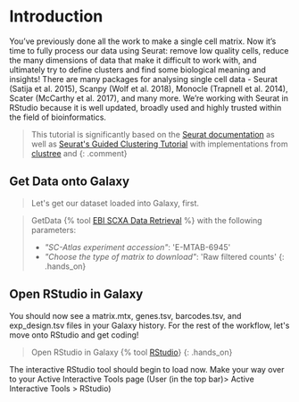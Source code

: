 # Introduction

You’ve previously done all the work to make a single cell matrix. Now it’s time to fully process our data using Seurat: remove low quality cells, reduce the many dimensions of data that make it difficult to work with, and ultimately try to define clusters and find some biological meaning and insights! There are many packages for analysing single cell data - Seurat (Satija et al. 2015), Scanpy (Wolf et al. 2018), Monocle (Trapnell et al. 2014), Scater (McCarthy et al. 2017), and many more. We’re working with Seurat in RStudio because it is well updated, broadly used and highly trusted within the field of bioinformatics.

> <comment-title></comment-title>
> This tutorial is significantly based on the [Seurat documentation](https://satijalab.com/seurat) as well as [Seurat's Guided Clustering Tutorial](https://satijalab.org/seurat/articles/pbmc3k_tutorial.html) with implementations from [clustree]() and []()
{: .comment}

## Get Data onto Galaxy 
> Let's get our dataset loaded into Galaxy, first. 

> <hands-on-title>GetData</hands-on-title>
{% tool [EBI SCXA Data Retrieval](toolshed.g2.bx.psu.edu/repos/ebi-gxa/retrieve_scxa/retrieve_scxa/v0.0.2+galaxy2) %} with the following parameters: 
> - *"SC-Atlas experiment accession"*: 'E-MTAB-6945'
> - *"Choose the type of matrix to download"*: 'Raw filtered counts'
{: .hands_on}

## Open RStudio in Galaxy 
You should now see a matrix.mtx, genes.tsv, barcodes.tsv, and exp_design.tsv files in your Galaxy history. For the rest of the workflow, let's move onto RStudio and get coding!
> <hands-on-title>Open RStudio in Galaxy</hands-on-title>
{% tool [RStudio](interactive_tool_rstudio)}
{: .hands_on}

The interactive RStudio tool should begin to load now. Make your way over to your Active Interactive Tools page (User (in the top bar)> Active Interactive Tools > RStudio)